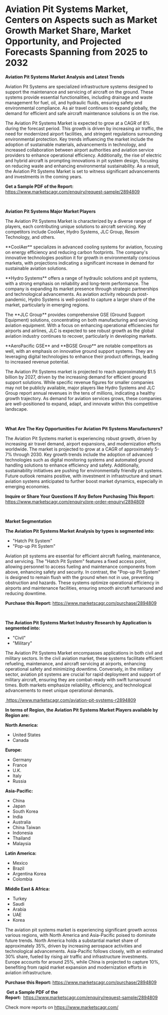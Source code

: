 <p><h1>Aviation Pit Systems Market, Centers on Aspects such as Market Growth Market Share, Market Opportunity, and Projected Forecasts Spanning from 2025 to 2032</h1></p><p><strong>Aviation Pit Systems Market Analysis and Latest Trends</strong></p>
<p><p>Aviation Pit Systems are specialized infrastructure systems designed to support the maintenance and servicing of aircraft on the ground. These systems provide essential functionalities, including drainage and waste management for fuel, oil, and hydraulic fluids, ensuring safety and environmental compliance. As air travel continues to expand globally, the demand for efficient and safe aircraft maintenance solutions is on the rise.</p><p>The Aviation Pit Systems Market is expected to grow at a CAGR of 8% during the forecast period. This growth is driven by increasing air traffic, the need for modernized airport facilities, and stringent regulations surrounding environmental protection. Key trends influencing the market include the adoption of sustainable materials, advancements in technology, and increased collaboration between airport authorities and aviation service providers to enhance operational efficiency. Additionally, the rise of electric and hybrid aircraft is prompting innovations in pit system design, focusing on reducing waste and enhancing environmental sustainability. As a result, the Aviation Pit Systems Market is set to witness significant advancements and investments in the coming years.</p></p>
<p><strong>Get a Sample PDF of the Report:&nbsp;</strong> <a href="https://www.marketscagr.com/enquiry/request-sample/2894809?utm_campaign=2770&utm_medium=2&utm_source=Github&utm_content=ia&utm_term=15032025&utm_id=aviation-pit-systems">https://www.marketscagr.com/enquiry/request-sample/2894809</a></p>
<p>&nbsp;</p>
<p><strong>Aviation Pit Systems Major Market Players</strong></p>
<p><p>The Aviation Pit Systems Market is characterized by a diverse range of players, each contributing unique solutions to aircraft servicing. Key competitors include CoolAer, Hydro Systems, JLC Group, Resom Technology, and others.</p><p>**CoolAer** specializes in advanced cooling systems for aviation, focusing on energy efficiency and reducing carbon footprints. The company's innovative technologies position it for growth in environmentally conscious markets, with projections indicating a significant increase in demand for sustainable aviation solutions.</p><p>**Hydro Systems** offers a range of hydraulic solutions and pit systems, with a strong emphasis on reliability and long-term performance. The company is expanding its market presence through strategic partnerships and technological advancements. As aviation activity rebounds post-pandemic, Hydro Systems is well-poised to capture a larger share of the market, particularly in emerging regions.</p><p>The **JLC Group** provides comprehensive GSE (Ground Support Equipment) solutions, concentrating on both manufacturing and servicing aviation equipment. With a focus on enhancing operational efficiencies for airports and airlines, JLC is expected to see robust growth as the global aviation industry continues to recover, particularly in developing markets.</p><p>**AeroPacific GSE** and **BGSE Group** are notable competitors as well, with an emphasis on innovative ground support systems. They are leveraging digital technologies to enhance their product offerings, leading to increased revenue potential.</p><p>The Aviation Pit Systems market is projected to reach approximately $1.5 billion by 2027, driven by the increasing demand for efficient ground support solutions. While specific revenue figures for smaller companies may not be publicly available, major players like Hydro Systems and JLC Group report annual revenues in the tens of millions, indicating a healthy growth trajectory. As demand for aviation services grows, these companies are well-positioned to expand, adapt, and innovate within this competitive landscape.</p></p>
<p>&nbsp;</p>
<p><strong>What Are The Key Opportunities For Aviation Pit Systems Manufacturers?</strong></p>
<p><p>The Aviation Pit Systems market is experiencing robust growth, driven by increasing air travel demand, airport expansions, and modernization efforts worldwide. The market is projected to grow at a CAGR of approximately 5-7% through 2030. Key growth trends include the adoption of advanced technologies such as digital monitoring systems and automated ground handling solutions to enhance efficiency and safety. Additionally, sustainability initiatives are pushing for environmentally friendly pit systems. Future outlook remains positive, with investment in infrastructure and smart aviation systems anticipated to further boost market dynamics, especially in emerging economies.</p></p>
<p><strong>Inquire or Share Your Questions If Any Before Purchasing This Report:</strong> <a href="https://www.marketscagr.com/enquiry/pre-order-enquiry/2894809?utm_campaign=2770&utm_medium=2&utm_source=Github&utm_content=ia&utm_term=15032025&utm_id=aviation-pit-systems">https://www.marketscagr.com/enquiry/pre-order-enquiry/2894809</a></p>
<p>&nbsp;</p>
<p><strong>Market Segmentation</strong></p>
<p><strong>The Aviation Pit Systems Market Analysis by types is segmented into:</strong></p>
<p><ul><li>"Hatch Pit System"</li><li>"Pop-up Pit System"</li></ul></p>
<p><p>Aviation pit systems are essential for efficient aircraft fueling, maintenance, and servicing. The "Hatch Pit System" features a fixed access point, allowing personnel to access fueling and maintenance components from above, enhancing safety and security. In contrast, the "Pop-up Pit System" is designed to remain flush with the ground when not in use, preventing obstruction and hazards. These systems optimize operational efficiency in airports and maintenance facilities, ensuring smooth aircraft turnaround and reducing downtime.</p></p>
<p><strong>Purchase this Report:&nbsp;</strong><a href="https://www.marketscagr.com/purchase/2894809?utm_campaign=2770&utm_medium=2&utm_source=Github&utm_content=ia&utm_term=15032025&utm_id=aviation-pit-systems">https://www.marketscagr.com/purchase/2894809</a></p>
<p>&nbsp;</p>
<p><strong>The Aviation Pit Systems Market Industry Research by Application is segmented into:</strong></p>
<p><ul><li>"Civil"</li><li>"Military"</li></ul></p>
<p><p>The Aviation Pit Systems Market encompasses applications in both civil and military sectors. In the civil aviation market, these systems facilitate efficient refueling, maintenance, and aircraft servicing at airports, enhancing operational safety and minimizing downtime. Conversely, in the military sector, aviation pit systems are crucial for rapid deployment and support of military aircraft, ensuring they are combat-ready with swift turnaround times. Both markets emphasize reliability, efficiency, and technological advancements to meet unique operational demands.</p></p>
<p><a href="https://www.marketscagr.com/aviation-pit-systems-r2894809?utm_campaign=2770&utm_medium=2&utm_source=Github&utm_content=ia&utm_term=15032025&utm_id=aviation-pit-systems">&nbsp;https://www.marketscagr.com/aviation-pit-systems-r2894809</a></p>
<p><strong>In terms of Region, the Aviation Pit Systems Market Players available by Region are:</strong></p>
<p>
    <p> <strong> North America: </strong>
        <ul>
            <li>United States</li>
            <li>Canada</li>
        </ul>
        </p> 
    <p> <strong> Europe: </strong>
        <ul>
            <li>Germany</li>
            <li>France</li>
            <li>U.K.</li>
            <li>Italy</li>
            <li>Russia</li>
        </ul>
        </p> 
    <p> <strong> Asia-Pacific: </strong>
        <ul>
            <li>China</li>
            <li>Japan</li>
            <li>South Korea</li>
            <li>India</li>
            <li>Australia</li>
            <li>China Taiwan</li>
            <li>Indonesia</li>
            <li>Thailand</li>
            <li>Malaysia</li>
        </ul>
        </p> 
    <p> <strong> Latin America: </strong>
        <ul>
            <li>Mexico</li>
            <li>Brazil</li>
            <li>Argentina Korea</li>
            <li>Colombia</li>
        </ul>
        </p> 
    <p> <strong> Middle East & Africa: </strong>
        <ul>
            <li>Turkey</li>
            <li>Saudi</li>
            <li>Arabia</li>
            <li>UAE</li>
            <li>Korea</li>
        </ul>
    </p>
    </p>
<p><p>The aviation pit systems market is experiencing significant growth across various regions, with North America and Asia-Pacific poised to dominate future trends. North America holds a substantial market share of approximately 35%, driven by increasing aerospace activities and technological advancements. Asia-Pacific follows closely, with an estimated 30% share, fueled by rising air traffic and infrastructure investments. Europe accounts for around 25%, while China is projected to capture 10%, benefiting from rapid market expansion and modernization efforts in aviation infrastructure.</p></p>
<p><strong>Purchase this Report: </strong><a href="https://www.marketscagr.com/purchase/2894809?utm_campaign=2770&utm_medium=2&utm_source=Github&utm_content=ia&utm_term=15032025&utm_id=aviation-pit-systems">https://www.marketscagr.com/purchase/2894809</a></p>
<p>&nbsp;<strong>Get a Sample PDF of the Report:&nbsp;&nbsp;</strong><a href="https://www.marketscagr.com/enquiry/request-sample/2894809?utm_campaign=2770&utm_medium=2&utm_source=Github&utm_content=ia&utm_term=15032025&utm_id=aviation-pit-systems">https://www.marketscagr.com/enquiry/request-sample/2894809</a></p>
<p><strong></strong></p>
<p>Check more reports on <a href="https://www.marketscagr.com/?utm_campaign=2770&utm_medium=2&utm_source=Github&utm_content=ia&utm_term=15032025&utm_id=aviation-pit-systems">https://www.marketscagr.com/</a></p>